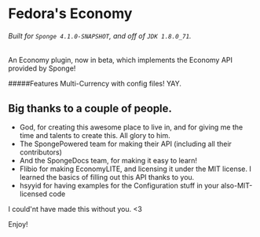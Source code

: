 # Fedora's Economy
###### Built for `Sponge 4.1.0-SNAPSHOT`, and off of `JDK 1.8.0_71`.

An Economy plugin, now in beta, which implements the Economy API provided by Sponge!

#####Features Multi-Currency with config files! YAY.

## Big thanks to a couple of people.
 - God, for creating this awesome place to live in, and for giving me the time and talents to create this. All glory to him.
 - The SpongePowered team for making their API (including all their contributors)
 - And the SpongeDocs team, for making it easy to learn!
 - Flibio for making EconomyLITE, and licensing it under the MIT license. I learned the basics of filling out this API thanks to you.
 - hsyyid for having examples for the Configuration stuff in your also-MIT-licensed code

I could'nt have made this without you. <3

Enjoy!

